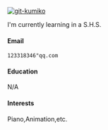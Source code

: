 [![git-kumiko](https://img.shields.io/badge/XX-github-blue?logo=github)](https://github.com/XX)

I'm currently learning in a S.H.S.

#### Email  
<code>123318346"qq.com</code>  

#### Education  
N/A

#### Interests  
Piano,Animation,etc.
